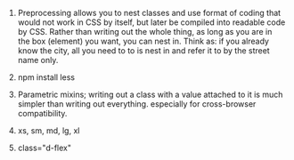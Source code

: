 1. Preprocessing allows you to nest classes and use format of coding that would not work in CSS by itself, but later be compiled into readable code by CSS. Rather than writing out the whole thing, as long as you are in the box (element) you want, you can nest in. Think as: if you already know the city, all you need to to is nest in and refer it to by the street name only.

2. npm install less

3. Parametric mixins; writing out a class with a value attached to it is much simpler than writing out everything. especially for cross-browser compatibility. 

4. xs, sm, md, lg, xl

5. class="d-flex"